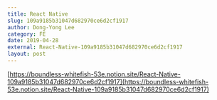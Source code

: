 ```yaml
---
title: React Native
slug: 109a9185b31047d682970ce6d2cf1917
author: Dong-Yong Lee
category: FE
date: 2019-04-28
external: React-Native-109a9185b31047d682970ce6d2cf1917
layout: post
---
```


[https://boundless-whitefish-53e.notion.site/React-Native-109a9185b31047d682970ce6d2cf1917](https://boundless-whitefish-53e.notion.site/React-Native-109a9185b31047d682970ce6d2cf1917)